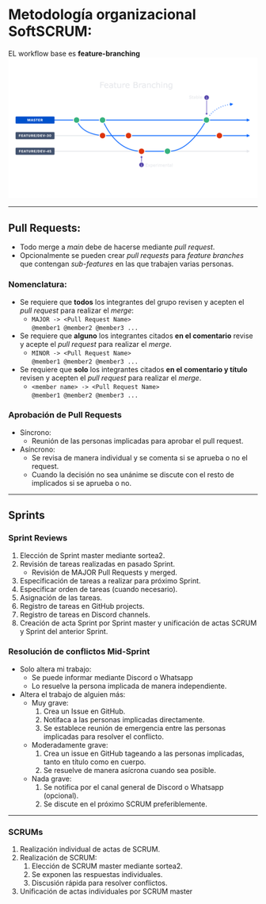 # Metodología organizacional SoftSCRUM:
EL workflow base es **feature-branching**
![diagrama feature branching](./images/feature-branching.png)

---
## Pull Requests:
- Todo merge a *main* debe de hacerse mediante *pull request*.
- Opcionalmente se pueden crear *pull requests* para *feature branches* que contengan *sub-features* en las que trabajen varias personas.

### Nomenclatura:
- Se requiere que **todos** los integrantes del grupo revisen y acepten el *pull request* para realizar el *merge*: <br>
  - `MAJOR -> <Pull Request Name>` <br>
    `@member1 @member2 @member3 ...` <br>
- Se requiere que **alguno** los integrantes citados **en el comentario** revise y acepte el *pull request* para realizar el *merge*.
  - `MINOR -> <Pull Request Name>` <br>
    `@member1 @member2 @member3 ...` <br>
- Se requiere que **solo** los integrantes citados **en el comentario y título** revisen y acepten el *pull request* para realizar el *merge*.
  - `<member name> -> <Pull Request Name>` <br>
    `@member1 @member2 @member3 ...` <br>
    
### Aprobación de Pull Requests
- Síncrono:
  - Reunión de las personas implicadas para aprobar el pull request.
- Asíncrono:
  - Se revisa de manera individual y se comenta si se aprueba o no el request.
  - Cuando la decisión no sea unánime se discute con el resto de implicados si se aprueba o no.

---
## Sprints
### Sprint Reviews
1. Elección de Sprint master mediante sortea2.
2. Revisión de tareas realizadas en pasado Sprint.
    - Revisión de MAJOR Pull Requests y merged. 
3. Especificación de tareas a realizar para próximo Sprint.
4. Especificar orden de tareas (cuando necesario).
5. Asignación de las tareas.
6. Registro de tareas en GitHub projects.
7. Registro de tareas en Discord channels.
8. Creación de acta Sprint por Sprint master y unificación de actas SCRUM y Sprint del anterior Sprint.

### Resolución de conflictos Mid-Sprint
- Solo altera mi trabajo:
  - Se puede informar mediante Discord o Whatsapp
  - Lo resuelve la persona implicada de manera independiente.
- Altera el trabajo de alguien más:
  - Muy grave:
    1. Crea un Issue en GitHub.
    2. Notifaca a las personas implicadas directamente.
    3. Se establece reunión de emergencia entre las personas implicadas para resolver el conflicto.
  - Moderadamente grave:
    1. Crea un issue en GitHub tageando a las personas implicadas, tanto en título como en cuerpo.
    2. Se resuelve de manera asícrona cuando sea posible.
  - Nada grave:
    1. Se notifica por el canal general de Discord o Whatsapp (opcional).
    2. Se discute en el próximo SCRUM preferiblemente.

---
### SCRUMs
1. Realización individual de actas de SCRUM.
2. Realización de SCRUM:
    1. Elección de SCRUM master mediante sortea2.
    2. Se exponen las respuestas individuales.
    3. Discusión rápida para resolver conflictos.
3. Unificación de actas individuales por SCRUM master
